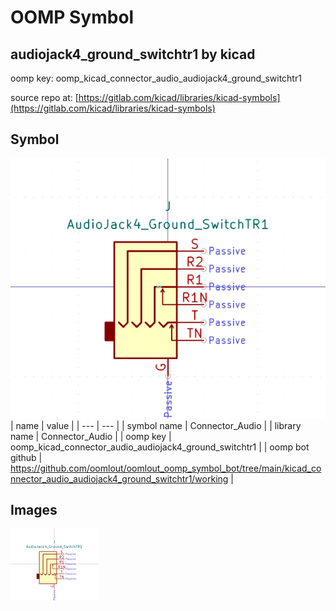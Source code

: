 # OOMP Symbol  
## audiojack4_ground_switchtr1  by kicad  
  
oomp key: oomp_kicad_connector_audio_audiojack4_ground_switchtr1  
  
source repo at: [https://gitlab.com/kicad/libraries/kicad-symbols](https://gitlab.com/kicad/libraries/kicad-symbols)  
## Symbol  
  
[![working.png](working_600.png)](working.png)  
| name | value | 
| --- | --- | 
| symbol name | Connector_Audio | 
| library name | Connector_Audio | 
| oomp key | oomp_kicad_connector_audio_audiojack4_ground_switchtr1 | 
| oomp bot github | https://github.com/oomlout/oomlout_oomp_symbol_bot/tree/main/kicad_connector_audio_audiojack4_ground_switchtr1/working | 
## Images  
  
[![working.png](working_140.png)](working.png)  
